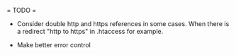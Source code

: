 = TODO =

- Consider double http and https references in some cases.
  When there is a redirect "http to https" in .htaccess for example.

- Make better error control

